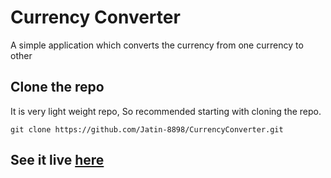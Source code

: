 # Currency Converter
A simple application which converts the currency from one currency to other

## Clone the repo
It is very light weight repo, So recommended starting with cloning the repo.
```
git clone https://github.com/Jatin-8898/CurrencyConverter.git
```
## See it live  [here](https://jatin-8898.github.io/currency-converter/index.html)
